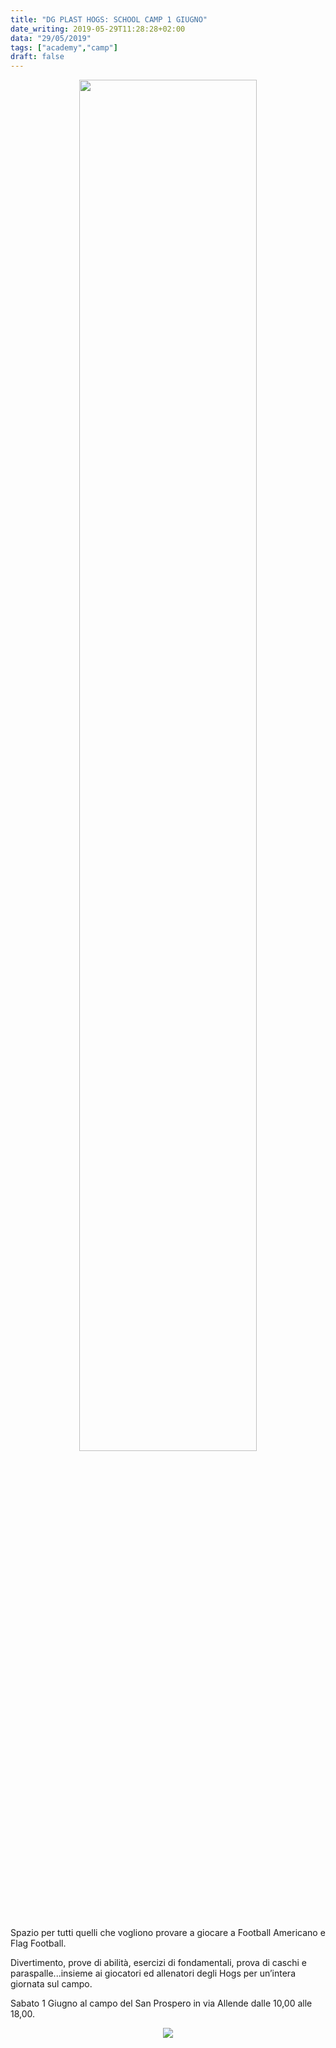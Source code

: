 ```yaml
---
title: "DG PLAST HOGS: SCHOOL CAMP 1 GIUGNO"
date_writing: 2019-05-29T11:28:28+02:00
data: "29/05/2019"
tags: ["academy","camp"]
draft: false
---
```


<center>
<img src="../img/2019/schoolcamp.jpg" width=75%>
</center>

<br/>  

Spazio per tutti quelli che vogliono provare a giocare a Football Americano e Flag Football.  
  
Divertimento, prove di abilità, esercizi di fondamentali, prova di caschi e paraspalle...insieme ai giocatori ed allenatori degli Hogs per un’intera giornata sul campo.  
  
Sabato 1 Giugno al campo del San Prospero in via Allende dalle 10,00 alle 18,00.  
  
<center>
<img src="../img/2019/ScuolaFootball300.jpg">
</center>

<br/>  